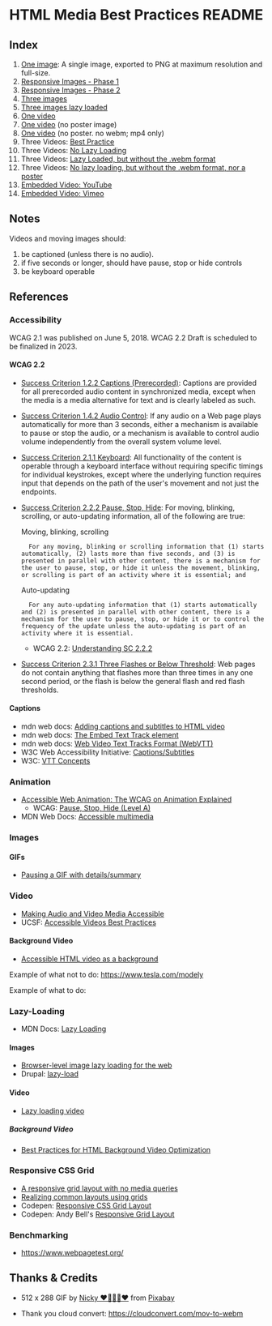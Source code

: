 # HTML Media Best Practices README

## Index

1. [One image](01_one-image.html): A single image, exported to PNG at maximum resolution and full-size.
2. [Responsive Images - Phase 1](image-optimization_phase-1.html)
3. [Responsive Images - Phase 2](image-optimization_phase-2.html)
4. [Three images](three-images.html)
5. [Three images lazy loaded](three-images-lazy-loaded.html)
6. [One video](video-test-1a.html)
7. [One video](video-test-1a_no-poster.html) (no poster image)
8. [One video](video-test-1a_no-poster_mp4-only.html) (no poster. no webm; mp4 only)
9. Three Videos: [Best Practice](three-videos-lazy-loaded.html)
12. Three Videos: [No Lazy Loading](three-videos-no-lazy-loading.html)
10. Three Videos: [Lazy Loaded, but without the .webm format](three-videos-lazy-loaded_no-webm.html)
11. Three Videos: [No lazy loading, but without the .webm format, nor a poster](three-videos-no-lazy-loading-no-poster.html)
4. [Embedded Video: YouTube](youtube-embed-testing.html)
5. [Embedded Video: Vimeo](vimeo-embed-testing.html)

## Notes

Videos and moving images should:

1. be captioned (unless there is no audio).
2. if five seconds or longer, should have pause, stop or hide controls
3. be keyboard operable

## References

### Accessibility

WCAG 2.1 was published on June 5, 2018.  WCAG 2.2 Draft is scheduled to be finalized in 2023.

#### WCAG 2.2

- [Success Criterion 1.2.2 Captions (Prerecorded)](https://www.w3.org/TR/WCAG22/#captions-prerecorded): Captions are provided for all prerecorded audio content in synchronized media, except when the media is a media alternative for text and is clearly labeled as such. 
- [Success Criterion 1.4.2 Audio Control](https://www.w3.org/TR/WCAG22/#audio-control): If any audio on a Web page plays automatically for more than 3 seconds, either a mechanism is available to pause or stop the audio, or a mechanism is available to control audio volume independently from the overall system volume level. 
- [Success Criterion 2.1.1 Keyboard](https://www.w3.org/TR/WCAG22/#keyboard): All functionality of the content is operable through a keyboard interface without requiring specific timings for individual keystrokes, except where the underlying function requires input that depends on the path of the user's movement and not just the endpoints. 
- [Success Criterion 2.2.2 Pause, Stop, Hide](https://www.w3.org/TR/WCAG22/#pause-stop-hide): For moving, blinking, scrolling, or auto-updating information, all of the following are true:

    Moving, blinking, scrolling

        For any moving, blinking or scrolling information that (1) starts automatically, (2) lasts more than five seconds, and (3) is presented in parallel with other content, there is a mechanism for the user to pause, stop, or hide it unless the movement, blinking, or scrolling is part of an activity where it is essential; and

    Auto-updating

        For any auto-updating information that (1) starts automatically and (2) is presented in parallel with other content, there is a mechanism for the user to pause, stop, or hide it or to control the frequency of the update unless the auto-updating is part of an activity where it is essential.

    - WCAG 2.2: [Understanding SC 2.2.2](https://www.w3.org/WAI/WCAG22/Understanding/pause-stop-hide)

- [Success Criterion 2.3.1 Three Flashes or Below Threshold](https://www.w3.org/TR/WCAG22/#three-flashes-or-below-threshold): Web pages do not contain anything that flashes more than three times in any one second period, or the flash is below the general flash and red flash thresholds.

#### Captions

<ul>
    <li>mdn web docs: <a href="https://developer.mozilla.org/en-US/docs/Web/Guide/Audio_and_video_delivery/Adding_captions_and_subtitles_to_HTML5_video">Adding captions and subtitles to HTML video</a></li>
    <li>mdn web docs: <a href="https://developer.mozilla.org/en-US/docs/Web/HTML/Element/track">The Embed Text Track element</a></li>
    <li>mdn web docs: <a href="https://developer.mozilla.org/en-US/docs/Web/API/WebVTT_API">Web Video Text Tracks Format (WebVTT)</a></li>
    <li>W3C Web Accessibility Initiative: <a href="https://www.w3.org/WAI/media/av/captions/#captions-and-subtitles">Captions/Subtitles</a></li>
    <li>W3C: <a href="https://www.w3.org/wiki/VTT_Concepts">VTT Concepts</a></li>
</ul>

### Animation

- [Accessible Web Animation: The WCAG on Animation Explained](https://css-tricks.com/accessible-web-animation-the-wcag-on-animation-explained/)
    - WCAG: [Pause, Stop, Hide (Level A)](https://www.w3.org/WAI/WCAG21/Understanding/pause-stop-hide.html)
- MDN Web Docs: [Accessible multimedia](https://developer.mozilla.org/en-US/docs/Learn/Accessibility/Multimedia)

### Images

#### GIFs

- [Pausing a GIF with details/summary](https://css-tricks.com/pause-gif-details-summary/)

### Video

- [Making Audio and Video Media Accessible ](https://www.w3.org/WAI/media/av/)
- UCSF: [Accessible Videos Best Practices](https://it.ucsf.edu/how-to/accessible-videos-best-practices)

#### Background Video

- [Accessible HTML video as a background](http://www.punkchip.com/accessible-html-video-as-a-background/)

Example of what not to do: https://www.tesla.com/modely

Example of what to do:

### Lazy-Loading

- MDN Docs: [Lazy Loading](https://developer.mozilla.org/en-US/docs/Web/Performance/Lazy_loading)

#### Images

- [Browser-level image lazy loading for the web](https://web.dev/browser-level-image-lazy-loading/)
- Drupal: [lazy-load](https://www.drupal.org/project/lazy)

#### Video

- [Lazy loading video](https://web.dev/lazy-loading-video/)

##### Background Video

- [Best Practices for HTML Background Video Optimization](https://www.gomasuga.com/blog/best-practices-for-html-background-videos)

### Responsive CSS Grid

- [A responsive grid layout with no media queries](https://css-tricks.com/a-responsive-grid-layout-with-no-media-queries/)
- [Realizing common layouts using grids](https://developer.mozilla.org/en-US/docs/Web/CSS/CSS_grid_layout/Realizing_common_layouts_using_grids)
- Codepen: [Responsive CSS Grid Layout](https://codepen.io/SitePoint/pen/NWOGvvN?editors=1100)
- Codepen: Andy Bell's [Responsive Grid Layout](https://codepen.io/andy-set-studio/pen/vMMYKJ)

### Benchmarking

- https://www.webpagetest.org/ 

## Thanks & Credits

- 512 x 288 GIF by <a href="https://pixabay.com/users/nickype-10327513/?utm_source=link-attribution&utm_medium=referral&utm_campaign=animation&utm_content=1782">Nicky ❤️🌿🐞🌿❤️</a> from <a href="https://pixabay.com//?utm_source=link-attribution&utm_medium=referral&utm_campaign=animation&utm_content=1782">Pixabay</a>

- Thank you cloud convert: https://cloudconvert.com/mov-to-webm